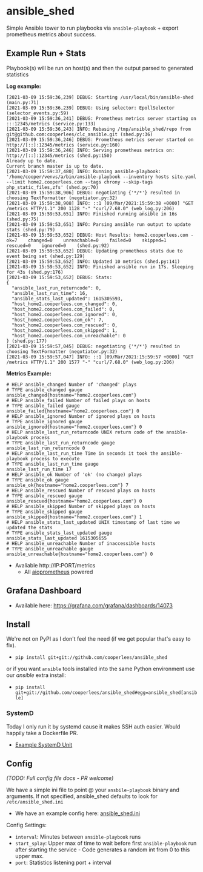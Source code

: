 # ansible_shed

Simple Ansible tower to run playbooks via `ansible-playbook` + export prometheus metrics about success.

## Example Run + Stats

Playbook(s) will be run on host(s) and then the output parsed to generated statistics

**Log example:**
```console
[2021-03-09 15:59:36,239] DEBUG: Starting /usr/local/bin/ansible-shed (main.py:71)
[2021-03-09 15:59:36,239] DEBUG: Using selector: EpollSelector (selector_events.py:59)
[2021-03-09 15:59:36,241] DEBUG: Prometheus metrics server starting on :::12345/metrics (service.py:133)
[2021-03-09 15:59:36,243] INFO: Rebasing /tmp/ansible_shed/repo from git@github.com:cooperlees/clc_ansible.git (shed.py:36)
[2021-03-09 15:59:36,246] DEBUG: Prometheus metrics server started on http://[::]:12345/metrics (service.py:160)
[2021-03-09 15:59:36,246] INFO: Serving prometheus metrics on: http://[::]:12345/metrics (shed.py:150)
Already up to date.
Current branch master is up to date.
[2021-03-09 15:59:37,480] INFO: Running ansible-playbook: '/home/cooper/venvs/a/bin/ansible-playbook --inventory hosts site.yaml --limit home2.cooperlees.com --tags chrony --skip-tags php_static_files,zfs' (shed.py:70)
[2021-03-09 15:59:38,906] DEBUG: negotiating {'*/*'} resulted in choosing TextFormatter (negotiator.py:32)
[2021-03-09 15:59:38,908] INFO: ::1 [09/Mar/2021:15:59:38 +0000] "GET /metrics HTTP/1.1" 200 1128 "-" "curl/7.68.0" (web_log.py:206)
[2021-03-09 15:59:53,651] INFO: Finished running ansible in 16s (shed.py:75)
[2021-03-09 15:59:53,651] INFO: Parsing ansible run output to update stats (shed.py:79)
[2021-03-09 15:59:53,652] DEBUG: Host Results: home2.cooperlees.com - ok=7    changed=0    unreachable=0    failed=0    skipped=1    rescued=0    ignored=0    (shed.py:92)
[2021-03-09 15:59:53,652] DEBUG: Updating prometheus stats due to event being set (shed.py:129)
[2021-03-09 15:59:53,652] INFO: Updated 10 metrics (shed.py:141)
[2021-03-09 15:59:53,652] INFO: Finished ansible run in 17s. Sleeping for 43s (shed.py:176)
[2021-03-09 15:59:53,652] DEBUG: Stats:
{
  "ansible_last_run_returncode": 0,
  "ansible_last_run_time": 16,
  "ansible_stats_last_updated": 1615305593,
  "host_home2.cooperlees.com_changed": 0,
  "host_home2.cooperlees.com_failed": 0,
  "host_home2.cooperlees.com_ignored": 0,
  "host_home2.cooperlees.com_ok": 7,
  "host_home2.cooperlees.com_rescued": 0,
  "host_home2.cooperlees.com_skipped": 1,
  "host_home2.cooperlees.com_unreachable": 0
} (shed.py:177)
[2021-03-09 15:59:57,045] DEBUG: negotiating {'*/*'} resulted in choosing TextFormatter (negotiator.py:32)
[2021-03-09 15:59:57,047] INFO: ::1 [09/Mar/2021:15:59:57 +0000] "GET /metrics HTTP/1.1" 200 1577 "-" "curl/7.68.0" (web_log.py:206)
```

**Metrics Example:**
```console
# HELP ansible_changed Number of 'changed' plays
# TYPE ansible_changed gauge
ansible_changed{hostname="home2.cooperlees.com"}
# HELP ansible_failed Number of failed plays on hosts
# TYPE ansible_failed gauge
ansible_failed{hostname="home2.cooperlees.com"} 0
# HELP ansible_ignored Number of ignored plays on hosts
# TYPE ansible_ignored gauge
ansible_ignored{hostname="home2.cooperlees.com"} 0
# HELP ansible_last_run_returncode UNIX return code of the ansible-playbook process
# TYPE ansible_last_run_returncode gauge
ansible_last_run_returncode 0
# HELP ansible_last_run_time Time in seconds it took the ansible-playbook process to execute
# TYPE ansible_last_run_time gauge
ansible_last_run_time 17
# HELP ansible_ok Number of 'ok' (no change) plays
# TYPE ansible_ok gauge
ansible_ok{hostname="home2.cooperlees.com"} 7
# HELP ansible_rescued Number of rescued plays on hosts
# TYPE ansible_rescued gauge
ansible_rescued{hostname="home2.cooperlees.com"} 0
# HELP ansible_skipped Number of skipped plays on hosts
# TYPE ansible_skipped gauge
ansible_skipped{hostname="home2.cooperlees.com"} 1
# HELP ansible_stats_last_updated UNIX timestamp of last time we updated the stats
# TYPE ansible_stats_last_updated gauge
ansible_stats_last_updated 1615305655
# HELP ansible_unreachable Number of inaccessible hosts
# TYPE ansible_unreachable gauge
ansible_unreachable{hostname="home2.cooperlees.com"} 0
```

- Avaliable http://IP:PORT/metrics
  - All [aioprometheus](https://github.com/claws/aioprometheus) powered

## Grafana Dashboard

- Available here: https://grafana.com/grafana/dashboards/14073

## Install

We're not on PyPI as I don't feel the need (if we get popular that's easy to fix).

- `pip install git+git://github.com/cooperlees/ansible_shed`

or if you want `ansible` tools installed into the same Python environment use our *ansible* extra install:

- `pip install git+git://github.com/cooperlees/ansible_shed#egg=ansible_shed[ansible]`

### SystemD

Today I only run it by systemd cause it makes SSH auth easier. Would happily take a Dockerfile PR.

- [Example SystemD Unit](ansible_shed.service)

## Config

*(TODO: Full config file docs - PR welcome)*

We have a simple ini file to point @ your `ansbile-playbook` binary and arguments.
If not specified, ansible_shed defaults to look for `/etc/ansible_shed.ini`

- We have an example config here: [ansible_shed.ini](ansible_shed.ini)

Config Settings:

- `interval`: Minutes between `ansible-playbook` runs
- `start_splay`: Upper max of time to wait before first `ansible-playbook` run after starting the service - Code generates a random int from 0 to this upper max.
- `port`: Statistics listening port + interval
